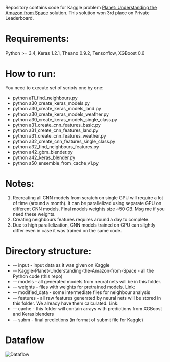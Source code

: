 Repository contains code for Kaggle problem [Planet: Understanding the Amazon from Space](https://www.kaggle.com/c/planet-understanding-the-amazon-from-space) solution. This solution won 3rd place on Private Leaderboard.

# Requirements:

Python >= 3.4, Keras 1.2.1, Theano 0.9.2, Tensorflow, XGBoost 0.6

# How to run:

You need to execute set of scripts one by one:
* python a11_find_neighbours.py
* python a30_create_keras_models.py
* python a30_create_keras_models_land.py
* python a30_create_keras_models_weather.py
* python a30_create_keras_models_single_class.py
* python a31_create_cnn_features_basic.py
* python a31_create_cnn_features_land.py
* python a31_create_cnn_features_weather.py
* python a32_create_cnn_features_single_class.py
* python a32_find_neighbours_features.py
* python a42_gbm_blender.py
* python a42_keras_blender.py
* python a50_ensemble_from_cache_v1.py

# Notes:
1. Recreating all CNN models from scratch on single GPU will require a lot of time (around a month). It can be parallelized using separate GPU on different CNN models. Final models weights size ~50 GB. Msg me if you need these weights.
2. Creating neighbours features requires around a day to complete.
3. Due to high parallelization, CNN models trained on GPU can slightly differ even in case it was trained on the same code.

# Directory structure:
* -- input - input data as it was given on Kaggle
* -- Kaggle-Planet-Understanding-the-Amazon-from-Space - all the Python code (this repo)
* -- models - all generated models from neural nets will be in this folder.
* -- weights - files with weights for pretrained models. Link: 
* -- modified_data - some intermediate files for neighbour analysis
* -- features - all raw features generated by neural nets will be stored in this folder. We already have them calculated. Link: 
* -- cache - this folder will contain arrays with predictions from XGBoost and Keras blenders
* -- subm - final predictions (in format of submit file for Kaggle)

# Dataflow

![Dataflow](https://raw.githubusercontent.com/ZFTurbo/Kaggle-Planet-Understanding-the-Amazon-from-Space/master/images/Dataflow.png)

